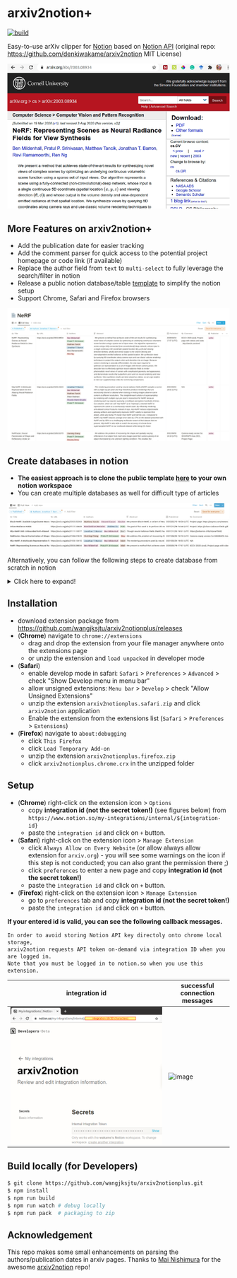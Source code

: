 # arxiv2notion+

[![build](https://github.com/denkiwakame/arxiv2notion/actions/workflows/build.yaml/badge.svg)](https://github.com/denkiwakame/arxiv2notion/actions/workflows/build.yaml)

Easy-to-use arXiv clipper for [Notion](https://www.notion.so) based on [Notion API](https://developers.notion.com/) (original repo: https://github.com/denkiwakame/arxiv2notion MIT License)

![demo](doc/arxiv2notion.gif)

## More Features on arxiv2notion+
- Add the publication date for easier tracking
- Add the comment parser for quick access to the potential project homepage or code link (if available)
- Replace the author field from `text` to `multi-select` to fully leverage the search/filter in notion
- Release a public notion database/table [template](https://cheerful-alto-4ff.notion.site/b9acee8425864e1596f97bc5abc1af28?v=df28b75027154e429be566b9038e8187) to simplify the notion setup
- Support Chrome, Safari and Firefox browsers

![image](doc/nerf_example1.png)
<!-- ![image](doc/nerf_example2.png) -->


## Create databases in notion
- **The easiest approach is to clone the public template [here](https://cheerful-alto-4ff.notion.site/b9acee8425864e1596f97bc5abc1af28?v=df28b75027154e429be566b9038e8187) to your own notion workspace**
- You can create multiple databases as well for difficult type of articles

![image](doc/arxiv2notion_table.png)

Alternatively, you can follow the following steps to create database from scratch in notion
<details>
<summary>Click here to expand!</summary> 

- login to [notion.so](https://www.notion.so) by admin user
- create databases where you save arXiv articles
  - **follow this instruction** https://www.notion.so/guides/creating-a-database , do **NOT** create a new database by `/database` !
  - **add properties listed below.** `Title` `URL` `Publisher` `Authors` `Abstract`
  - note that you should create *extactly the same properties with listed names.*

|property|type|
|-----|-----|
|Title|Title|
|URL|URL|
|Authors|Multi-Select|
|Abstract|Text|
|Published|Date|
|Comment|Text|
|Publisher|Select|

- follow the instruction of [Notion API](https://developers.notion.com/docs/getting-started)
  - navigate to [My Integrations](https://www.notion.so/my-integrations)
  - `+ New integration`
  - associated workspace: select your workspace where you save arXiv articles
- invite the integration to target databases via `Share` -> `Invite`

![ref1](doc/notion.png)
</details>

## Installation
- download extension package from https://github.com/wangjksjtu/arxiv2notionplus/releases
- (**Chrome**) navigate to `chrome://extensions`
  - drag and drop the extension from your file manager anywhere onto the extensions page
  - or unzip the extension and `load unpacked` in developer mode
- (**Safari**) 
  - enable develop mode in safari: `Safari` > `Preferences` > `Advanced` > check "Show Develop menu in menu bar"
  - allow unsigned extensions: `Menu bar` > `Develop` > check "Allow Unsigned Extensions"
  - unzip the extension `arxiv2notionplus.safari.zip` and click `arxiv2notion` application
  - Enable the extension from the extensions list (`Safari` > `Preferences` > `Extensions`)
- (**Firefox**) navigate to `about:debugging`
  - click `This Firefox`
  - click `Load Temporary Add-on`
  - unzip the extension `arxiv2notionplus.firefox.zip`
  - click `arxiv2notionplus.chrome.crx` in the unzipped folder

## Setup
- (**Chrome**) right-click on the extension icon > `Options`
  - copy **integration id (not the secret token!)** (see figures below) from `https://www.notion.so/my-integrations/internal/${integration-id}`
  - paste the `integration id` and click on `+` button.
- (**Safari**) right-click on the extension icon > `Manage Extension`
  - click `Always Allow on Every Website` (or allow always allow extension for `arxiv.org`) - you will see some warnings on the icon if this step is not conducted; you can also grant the permission there ;)
  - click `preferences` to enter a new page and copy **integration id (not the secret token!)**
  - paste the `integration id` and click on `+` button.
- (**Firefox**) right-click on the extension icon > `Manage Extension`
  - go to `preferences` tab and copy **integration id (not the secret token!)**
  - paste the `integration id` and click on `+` button.

**If your entered id is valid, you can see the following callback messages.**

```
In order to avoid storing Notion API key directoly onto chrome local storage,
arxiv2notion requests API token on-demand via integration ID when you are logged in.
Note that you must be logged in to notion.so when you use this extension.
```

|  integration id  | successful connection messages  |
|---|---|
| ![ref2](doc/integrataion.png) | ![image](https://user-images.githubusercontent.com/22170175/163661354-c9e7ab2c-c8e9-4fa2-9301-b46997e05d5e.png) |

## Build locally (for Developers)

```bash
$ git clone https://github.com/wangjksjtu/arxiv2notionplus.git
$ npm install
$ npm run build
$ npm run watch # debug locally
$ npm run pack  # packaging to zip
```

## Acknowledgement
This repo makes some small enhancements on parsing the authors/publication dates in arxiv pages. Thanks to [Mai Nishimura](https://github.com/denkiwakame) for the awesome [arxiv2notion](https://github.com/denkiwakame) repo!
